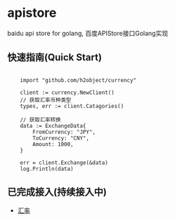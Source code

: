 # apistore
baidu api store for golang, 百度APIStore接口Golang实现

## 快速指南(Quick Start)


````golang

	import "github.com/h2object/currency"

	client := currency.NewClient()
	// 获取汇率币种类型
	types, err := client.Catagories()

	// 获取汇率转换
	data := ExchangeData{
		FromCurrency: "JPY",
		ToCurrency: "CNY",
		Amount: 1000,
	}

	err = client.Exchange(&data)
	log.Println(data)

````	

## 已完成接入(持续接入中)

-	[汇率](http://apistore.baidu.com/apiworks/servicedetail/119.html)


